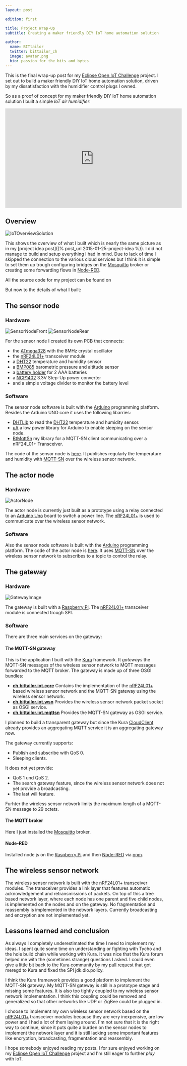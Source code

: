 ```yaml
---
layout: post

edition: first

title: Project Wrap-Up
subtitle: Creating a maker friendly DIY IoT home automation solution

author:
  name: BITtailor
  twitter: bittailor_ch
  image: avatar.png
  bio: passion for the bits and bytes
---
```

[OpenIoT]: http://iot.eclipse.org/open-iot-challenge/
[ATmega328]: http://www.atmel.com/devices/atmega328p.aspx
[NCP1402]: https://www.sparkfun.com/products/10967
[nRF24]: https://www.nordicsemi.com/eng/Products/2.4GHz-RF/nRF24L01P
[BatteryHolder]: http://www.mouser.com/ds/2/215/2468-285365.pdf
[DHT22]: http://www.adafruit.com/product/385
[BMP085]: https://www.adafruit.com/product/391
[DHT]: http://playground.arduino.cc//Main/DHTLib
[uA]: http://www.rocketscream.com/blog/2011/07/04/lightweight-low-power-arduino-library/
[BtMqttSn]: https://github.com/bittailor/BtMqttSn#btmqttsn
[Arduino]: http://arduino.cc/
[ArduinoUno]: http://arduino.cc/en/Main/ArduinoBoardUno
[Mosquitto]: http://mosquitto.org/
[MQTT-SN]: http://mqtt.org/new/wp-content/uploads/2009/06/MQTT-SN_spec_v1.2.pdf
[RPi]: http://www.raspberrypi.org/
[Kura]: https://eclipse.org/kura/
[Node-RED]: http://nodered.org/


This is the final wrap-up post for my [Eclipse Open IoT Challenge][OpenIoT] project. I set out to build a maker friendly DIY IoT home automation solution, driven by my dissatisfaction with the humidifier control plugs I owned.

So as a proof of concept for my maker friendly DIY IoT home automation solution I built a simple *IoT air humidifier*:

<iframe width="560" height="315" src="https://www.youtube.com/embed/9De5VZFZXVg" frameborder="0" allowfullscreen></iframe>

<!-- more -->

## Overview

![IoTOverviewSolution](/images/IoTOverviewSolution.png)

This shows the overview of what I built which is nearly the same picture as in my [project idea post]({% post_url 2015-01-25-project-idea %}). I did not manage to build and setup everything I had in mind. Due to lack of time I skipped the connection to the various cloud services but I think it is simple to set them up trough configuring bridges on the [Mosquitto][Mosquitto] broker or creating some forwarding flows in [Node-RED][Node-RED].

All the source code for my project can be found on [<i class="fa fa-github fa-2x"></i>](https://github.com/bittailor/BtIot)

But now to the details of what I built:

## The sensor node

### Hardware

![SensorNodeFront](/images/SensorNodeFront.png) ![SensorNodeRear](/images/SensorNodeRear.png)

For the sensor node I created its own PCB that connects:

- the [ATmega328][ATmega328] with the 8MHz crystal oscillator
- the [nRF24L01+][nRF24] transceiver module
- a [DHT22][DHT22] temperature and humidity sensor
- a [BMP085][BMP085] barometric pressure and altitude sensor
- a [battery holder][BatteryHolder] for 2 AAA batteries
- a [NCP1402][NCP1402] 3.3V Step-Up power converter
- and a simple voltage divider to monitor the battery level

### Software
The sensor node software is built with the [Arduino][Arduino] programming platform. Besides the Arduino UNO core it uses the following libarries:

- [DHTLib][DHT]  to read the [DHT22][DHT22] temperature and humidity sensor.
- [uA][uA] a low power library for Arduino to enable sleeping on the sensor node.
- [BtMqttSn][BtMqttSn] my library for a MQTT-SN client communicating over a nRF24L01+ Transceiver.

The code of the sensor node is [here](https://github.com/bittailor/BtIot/blob/master/MqttSnSensorsNode/MqttSnSensorsNode.ino). It publishes regularly the temperature and humidity with [MQTT-SN][MQTT-SN] over the wireless sensor network.

## The actor node

### Hardware

![ActorNode](/images/ActorNode.png)

The actor node is currently just built as a prototype using a relay connected to an [Arduino Uno][ArduinoUno] board to switch a power line. The [nRF24L01+][nRF24] is used to communicate over the wireless sensor network.

### Software

Also the sensor node software is built with the [Arduino][Arduino] programming platform. The code of the actor node is [here](https://github.com/bittailor/BtIot/blob/master/MqttSnActorNode/MqttSnActorNode.ino). It uses [MQTT-SN][MQTT-SN] over the wireless sensor network to subscribes to a topic to control the relay.

## The gateway

### Hardware

![GatewayImage](/images/GatewayImage.jpg)

The gateway is built with a [Raspberry Pi][RPi]. The [nRF24L01+][nRF24] transceiver module is connected trough SPI.

### Software

There are three main services on the gateway:

#### The MQTT-SN gateway
This is the application I built with the [Kura][Kura] framework. It *gateways* the MQTT-SN messages of the wireless sensor network to MQTT messages forwarded to the MQTT broker. The gateway is made up of three OSGI bundles:

- **[ch.bittailor.iot.core](https://github.com/bittailor/BtIot/tree/master/ch.bittailor.iot.core)** Contains the implementation of the [nRF24L01+][nRF24] based wireless sensor network and the MQTT-SN gateway using the wireless sensor network.
- **[ch.bittailor.iot.wsn](https://github.com/bittailor/BtIot/tree/master/ch.bittailor.iot.wsn)** Provides the wireless sensor network packet socket as OSGI service.
- **[ch.bittailor.iot.mqttsn](https://github.com/bittailor/BtIot/tree/master/ch.bittailor.iot.mqttsn)** Provides the MQTT-SN gateway as OSGI service.

I planned to build a transparent gateway but since the Kura [CloudClient](http://download.eclipse.org/kura/releases/1.1.0/docs/apidocs/org/eclipse/kura/cloud/CloudClient.html) already provides an aggregating MQTT service it is an aggregating gateway now.

The gateway currently supports:

- Publish and subscribe with QoS 0.
- Sleeping clients.

It does not yet provide:

- QoS 1 und QoS 2.
- The search gateway feature, since the wireless sensor network does not yet provide a broadcasting.
- The last will feature.

Furhter the wireless sensor network limits the maximum length of a MQTT-SN message to 29 octets.

#### The MQTT broker
Here I just installed the [Mosquitto][Mosquitto] broker.

#### Node-RED
Installed node.js on the [Raspberry Pi][RPi] and then [Node-RED][Node-RED] via [npm](https://www.npmjs.com/).

## The wireless sensor network
The wireless sensor network is built with the [nRF24L01+][nRF24] transceiver modules. The transceiver provides a link layer that features automatic acknowledgement and retransmissions of packets. On top of this a  tree based network layer, where each node has one parent and five child nodes, is implemented on the nodes and on the gateway. No fragmentation and reassembly is implemented in the network layers. Currently broadcasting and encryption are not implemented yet.


## Lessons learned and conclusion
As always I completely underestimated the time I need to implement my ideas. I spent quite some time on understanding or fighting with Tycho and the hole build chain while working with Kura. It was nice that the Kura forum helped me with the (sometimes strange) questions I asked. I could even give a little bit back to the Kura community by my [pull request](https://github.com/eclipse/kura/pull/30) that got meregd to Kura and fixed the SPI jdk.dio.policy.

I think the Kura framework provides a good platform to implement the MQTT-SN gateway. My MQTT-SN gateway is still in a prototype stage and missing some features. It is also too tightly coupled to my wireless sensor network implementation. I think this coupling could be removed and generalized so that other networks like UDP or ZigBee could be plugged in.

I choose to implement my own wireless sensor network based on the [nRF24L01+][nRF24] transceiver modules because they are very inexpensive, are low power and I had a lot of them laying around. I'm not sure that it is the right way to continue, since it puts quite a burden on the sensor nodes to implement the network layer and it is still lacking some important features like encryption, broadcasting, fragmentation and reassembly.

I hope somebody enjoyed reading my posts. I for sure enjoyed working on my [Eclipse Open IoT Challenge][OpenIoT] project and I'm still eager to further *play* with IoT.
